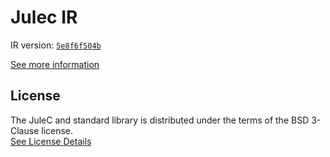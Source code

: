 # Julec IR

IR version: [`5e8f6f504b`](https://github.com/julelang/jule/tree/5e8f6f504b0e9e66a5d1a7f57b38f24788816eea)

[See more information](https://manual.jule.dev/getting-started/install-from-source/compile-from-ir.html)

## License

The JuleC and standard library is distributed under the terms of the BSD 3-Clause license. \
[See License Details](./LICENSE)
